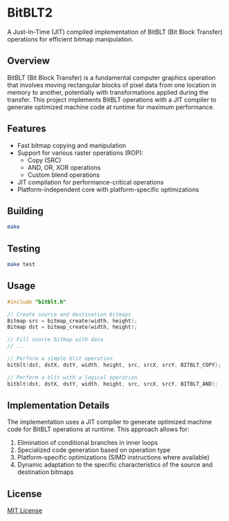 # BitBLT2

A Just-In-Time (JIT) compiled implementation of BitBLT (Bit Block Transfer) operations for efficient bitmap manipulation.

## Overview

BitBLT (Bit Block Transfer) is a fundamental computer graphics operation that involves moving rectangular blocks of pixel data from one location in memory to another, potentially with transformations applied during the transfer. This project implements BitBLT operations with a JIT compiler to generate optimized machine code at runtime for maximum performance.

## Features

- Fast bitmap copying and manipulation
- Support for various raster operations (ROP):
  - Copy (SRC)
  - AND, OR, XOR operations
  - Custom blend operations
- JIT compilation for performance-critical operations
- Platform-independent core with platform-specific optimizations

## Building

```bash
make
```

## Testing

```bash
make test
```

## Usage

```c
#include "bitblt.h"

// Create source and destination bitmaps
Bitmap src = bitmap_create(width, height);
Bitmap dst = bitmap_create(width, height);

// Fill source bitmap with data
// ...

// Perform a simple blit operation
bitblt(dst, dstX, dstY, width, height, src, srcX, srcY, BITBLT_COPY);

// Perform a blit with a logical operation
bitblt(dst, dstX, dstY, width, height, src, srcX, srcY, BITBLT_AND);
```

## Implementation Details

The implementation uses a JIT compiler to generate optimized machine code for BitBLT operations at runtime. This approach allows for:

1. Elimination of conditional branches in inner loops
2. Specialized code generation based on operation type
3. Platform-specific optimizations (SIMD instructions where available)
4. Dynamic adaptation to the specific characteristics of the source and destination bitmaps

## License

[MIT License](LICENSE)
